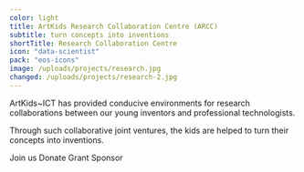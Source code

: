 ```yaml
---
color: light
title: ArtKids Research Collaboration Centre (ARCC)
subtitle: turn concepts into inventions
shortTitle: Research Collaboration Centre
icon: "data-scientist"
pack: "eos-icons"
image: /uploads/projects/research.jpg
changed: /uploads/projects/research-2.jpg
---
```

ArtKids~ICT has provided conducive environments for research collaborations between our young inventors and professional technologists.

Through such collaborative joint ventures, the kids are helped to turn their concepts into inventions.

Join us
Donate
Grant
Sponsor